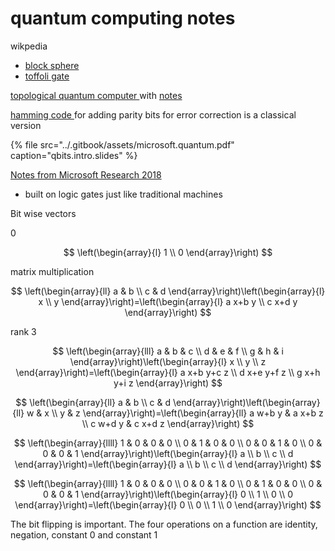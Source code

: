 # quantum computing notes

wikpedia 

* [block sphere](https://en.wikipedia.org/wiki/Bloch_sphere)
* [toffoli gate ](https://en.wikipedia.org/wiki/Toffoli_gate)

[topological quantum computer ](https://en.wikipedia.org/wiki/Topological_quantum_computer)with [notes](https://medium.com/swlh/topological-quantum-computing-5b7bdc93d93f)

[hamming code ](http://users.cs.fiu.edu/~downeyt/cop3402/hamming.html)for adding parity bits for error correction is a classical version  

{% file src="../.gitbook/assets/microsoft.quantum.pdf" caption="qbits.intro.slides" %}

[Notes from Microsoft Research 2018 ](https://www.youtube.com/watch?v=F_Riqjdh2oM)



* built on logic gates just like traditional machines 

Bit wise vectors 

0 

$$
\left(\begin{array}{l}
1 \\
0
\end{array}\right)
$$

matrix multiplication 

$$
\left(\begin{array}{ll}
a & b \\
c & d
\end{array}\right)\left(\begin{array}{l}
x \\
y
\end{array}\right)=\left(\begin{array}{l}
a x+b y \\
c x+d y
\end{array}\right)
$$

rank 3

$$
\left(\begin{array}{lll}
a & b & c \\
d & e & f \\
g & h & i
\end{array}\right)\left(\begin{array}{l}
x \\
y \\
z
\end{array}\right)=\left(\begin{array}{l}
a x+b y+c z \\
d x+e y+f z \\
g x+h y+i z
\end{array}\right)
$$



$$
\left(\begin{array}{ll}
a & b \\
c & d
\end{array}\right)\left(\begin{array}{ll}
w & x \\
y & z
\end{array}\right)=\left(\begin{array}{ll}
a w+b y & a x+b z \\
c w+d y & c x+d z
\end{array}\right)
$$



$$
\left(\begin{array}{llll}
1 & 0 & 0 & 0 \\
0 & 1 & 0 & 0 \\
0 & 0 & 1 & 0 \\
0 & 0 & 0 & 1
\end{array}\right)\left(\begin{array}{l}
a \\
b \\
c \\
d
\end{array}\right)=\left(\begin{array}{l}
a \\
b \\
c \\
d
\end{array}\right)
$$

$$
\left(\begin{array}{llll}
1 & 0 & 0 & 0 \\
0 & 0 & 1 & 0 \\
0 & 1 & 0 & 0 \\
0 & 0 & 0 & 1
\end{array}\right)\left(\begin{array}{l}
0 \\
1 \\
0 \\
0
\end{array}\right)=\left(\begin{array}{l}
0 \\
0 \\
1 \\
0
\end{array}\right)
$$

The bit flipping is important. The four operations on a function are identity, negation, constant 0 and constant 1

